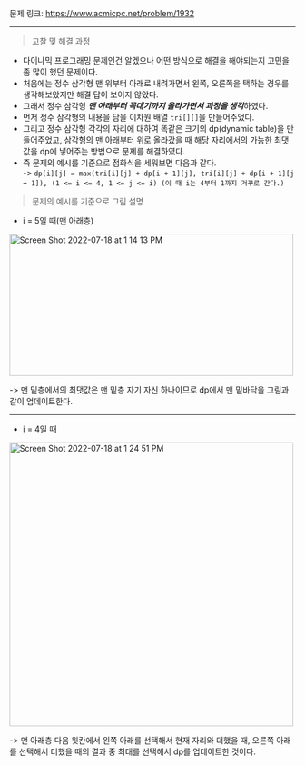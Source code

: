 문제 링크: https://www.acmicpc.net/problem/1932
- - -
> 고찰 및 해결 과정
- 다이나믹 프로그래밍 문제인건 알겠으나 어떤 방식으로 해결을 해야되는지 고민을 좀 많이 했던 문제이다.  
- 처음에는 정수 삼각형 맨 위부터 아래로 내려가면서 왼쪽, 오른쪽을 택하는 경우를 생각해보았지만 해결 답이 보이지 않았다.  
- 그래서 정수 삼각형 ***맨 아래부터 꼭대기까지 올라가면서 과정을 생각***하였다.  
- 먼저 정수 삼각형의 내용을 담을 이차원 배열 ```tri[][]```을 만들어주었다.  
- 그리고 정수 삼각형 각각의 자리에 대하여 똑같은 크기의 dp(dynamic table)을 만들어주었고, 삼각형의 맨 아래부터 위로 올라갔을 때 해당 자리에서의 가능한 최댓값을 dp에 넣어주는 방법으로 문제를 해결하였다.  
- 즉 문제의 예시를 기준으로 점화식을 세워보면 다음과 같다.  
  -> ```dp[i][j] = max(tri[i][j] + dp[i + 1][j], tri[i][j] + dp[i + 1][j + 1]), (1 <= i <= 4, 1 <= j <= i) (이 때 i는 4부터 1까지 거꾸로 간다.)```  

> 문제의 예시를 기준으로 그림 설명  
- i = 5일 때(맨 아래층)  
<img width="500" height="250" alt="Screen Shot 2022-07-18 at 1 14 13 PM" src="https://user-images.githubusercontent.com/75198221/179444422-17ebf953-9ff4-436d-987c-95c5792ee3b8.png">  

-> 맨 밑층에서의 최댓값은 맨 밑층 자기 자신 하나이므로 dp에서 맨 밑바닥을 그림과 같이 업데이트한다.  
- - -
- i = 4일 때  
<img width="500" alt="Screen Shot 2022-07-18 at 1 24 51 PM" src="https://user-images.githubusercontent.com/75198221/179445197-f29dafe8-049b-425a-be2c-ddadb345c888.png">

-> 맨 아래층 다음 윗칸에서 왼쪽 아래를 선택해서 현재 자리와 더했을 때, 오른쪽 아래를 선택해서 더했을 때의 결과 중 최대를 선택해서 dp를 업데이트한 것이다.  